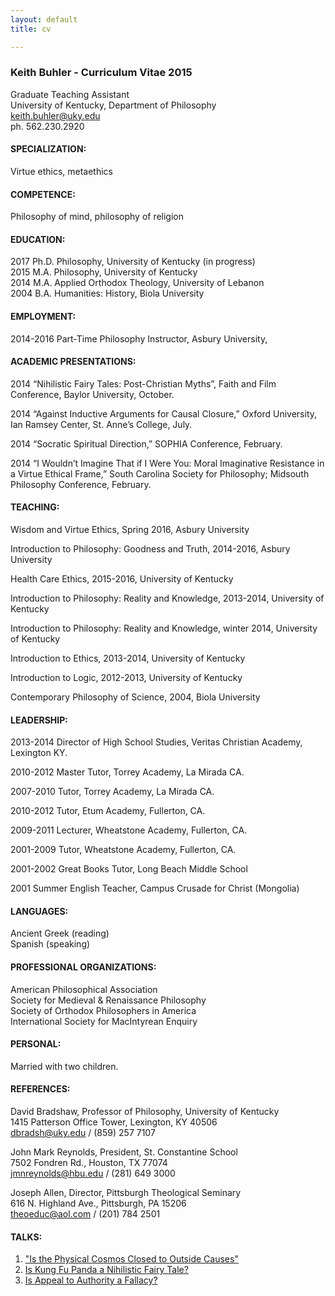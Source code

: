```yaml
---
layout: default
title: cv

--- 
```


### Keith Buhler - Curriculum Vitae 2015 ##

Graduate Teaching Assistant  
University of Kentucky, Department of Philosophy  
[keith.buhler@uky.edu](emailto:keith.buhler@uky.edu)  
ph. 562.230.2920

#### SPECIALIZATION: ####
Virtue ethics, metaethics

#### COMPETENCE: 
Philosophy of mind, philosophy of religion


#### EDUCATION: ###

2017 Ph.D. Philosophy, University of Kentucky (in progress)  
2015 M.A. Philosophy, University of Kentucky  
2014 M.A. Applied Orthodox Theology, University of Lebanon  
2004 B.A. Humanities: History, Biola University 


#### EMPLOYMENT: ###
2014-2016 Part-Time Philosophy Instructor, Asbury University, 

 

#### ACADEMIC PRESENTATIONS: ###
2014     “Nihilistic Fairy Tales: Post-Christian Myths”, Faith and Film Conference, Baylor University, October. 

2014    “Against Inductive Arguments for Causal Closure,” Oxford University, Ian Ramsey Center, St. Anne’s College, July. 

2014    “Socratic Spiritual Direction,” SOPHIA Conference, February.

2014    “I Wouldn’t Imagine That if I Were You: Moral Imaginative Resistance in a Virtue Ethical Frame,” South Carolina Society for Philosophy;  Midsouth Philosophy Conference, February.

#### TEACHING: ###
Wisdom and Virtue Ethics, Spring 2016, Asbury University

Introduction to Philosophy: Goodness and Truth, 2014-2016, Asbury University

Health Care Ethics, 2015-2016, University of Kentucky

Introduction to Philosophy: Reality and Knowledge, 2013-2014, University of Kentucky

Introduction to Philosophy: Reality and Knowledge, winter 2014, University of Kentucky

Introduction to Ethics, 2013-2014, University of Kentucky 

Introduction to Logic, 2012-2013, University of Kentucky

Contemporary Philosophy of Science, 2004, Biola University



#### LEADERSHIP: ###
2013-2014   Director of High School Studies, Veritas Christian Academy, Lexington KY.   

2010-2012   Master Tutor, Torrey Academy, La Mirada CA.

2007-2010   Tutor, Torrey Academy, La Mirada CA.

2010-2012   Tutor, Etum Academy, Fullerton, CA.

2009-2011   Lecturer, Wheatstone Academy, Fullerton, CA. 

2001-2009   Tutor, Wheatstone Academy, Fullerton, CA. 

2001-2002   Great Books Tutor, Long Beach Middle School

2001        Summer English Teacher, Campus Crusade for Christ (Mongolia) 


#### LANGUAGES: ###
Ancient Greek (reading)  
Spanish  (speaking) 

#### PROFESSIONAL ORGANIZATIONS:
American Philosophical Association  
Society for Medieval & Renaissance Philosophy  
Society of Orthodox Philosophers in America  
International Society for MacIntyrean Enquiry  


#### PERSONAL:
Married with two children.

#### REFERENCES:
David Bradshaw, Professor of Philosophy, University of Kentucky  
1415 Patterson Office Tower, Lexington, KY 40506  
dbradsh@uky.edu / (859) 257 7107

John Mark Reynolds, President, St. Constantine School  
7502 Fondren Rd., Houston, TX 77074  
jmnreynolds@hbu.edu / (281) 649 3000

Joseph Allen, Director, Pittsburgh Theological Seminary  
616 N. Highland Ave., Pittsburgh, PA 15206  
theoeduc@aol.com / (201) 784 2501  


#### TALKS:
1. ["Is the Physical Cosmos Closed to Outside Causes"](https://www.youtube.com/watch?v=iocy6CAQ2_k)
2. [Is Kung Fu Panda a Nihilistic Fairy Tale?](https://www.youtube.com/watch?v=5BFtrYs5V64)
3. [Is Appeal to Authority a Fallacy?](https://www.youtube.com/watch?v=-AWvFMnKJlE)